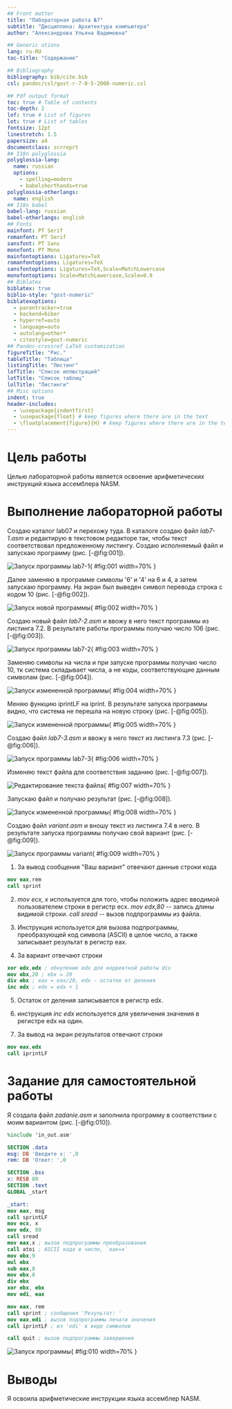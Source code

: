 ```yaml
---
## Front matter
title: "Лабораторная работа №7" 
subtitle: "Дисциплина: Архитектура компьютера"
author: "Александрова Ульяна Вадимовна"

## Generic otions
lang: ru-RU
toc-title: "Содержание"

## Bibliography
bibliography: bib/cite.bib
csl: pandoc/csl/gost-r-7-0-5-2008-numeric.csl

## Pdf output format
toc: true # Table of contents
toc-depth: 2
lof: true # List of figures
lot: true # List of tables
fontsize: 12pt
linestretch: 1.5
papersize: a4
documentclass: scrreprt
## I18n polyglossia
polyglossia-lang:
  name: russian
  options:
	- spelling=modern
	- babelshorthands=true
polyglossia-otherlangs:
  name: english
## I18n babel
babel-lang: russian
babel-otherlangs: english
## Fonts
mainfont: PT Serif
romanfont: PT Serif
sansfont: PT Sans
monofont: PT Mono
mainfontoptions: Ligatures=TeX
romanfontoptions: Ligatures=TeX
sansfontoptions: Ligatures=TeX,Scale=MatchLowercase
monofontoptions: Scale=MatchLowercase,Scale=0.9
## Biblatex
biblatex: true
biblio-style: "gost-numeric"
biblatexoptions:
  - parentracker=true
  - backend=biber
  - hyperref=auto
  - language=auto
  - autolang=other*
  - citestyle=gost-numeric
## Pandoc-crossref LaTeX customization
figureTitle: "Рис."
tableTitle: "Таблица"
listingTitle: "Листинг"
lofTitle: "Список иллюстраций"
lotTitle: "Список таблиц"
lolTitle: "Листинги"
## Misc options
indent: true
header-includes:
  - \usepackage{indentfirst}
  - \usepackage{float} # keep figures where there are in the text
  - \floatplacement{figure}{H} # keep figures where there are in the text
---
```


# Цель работы

Целью лабораторной работы является освоение арифметических инструкций языка ассемблера NASM.

# Выполнение лабораторной работы

Создаю каталог lab07 и перехожу туда. В каталоге создаю файл *lab7-1.asm* и редактирую в текстовом редакторе так, чтобы текст соответствовал предложенному листингу. Создаю исполняемый файл и запускаю  программу (рис. [-@fig:001]).

![Запуск программы lab7-1](image/1.PNG){ #fig:001 width=70% }

Далее заменяю в программе символы '6' и '4' на 6 и 4, а затем запускаю программу. На экран был выведен символ перевода строка с кодом 10 (рис. [-@fig:002]).

![Запуск новой программы](image/2.PNG){ #fig:002 width=70% }

Создаю новый файл *lab7-2.asm* и ввожу в него текст программы из листинга 7.2. В результате работы программы получаю число 106 (рис. [-@fig:003]).

![Запуск программы lab7-2](image/3.PNG){ #fig:003 width=70% }

Заменяю символы на числа и при запуске программы получаю число 10, тк система складывает числа, а не коды, соответствующие данным символам (рис. [-@fig:004]).

![Запуск измененной программы](image/4.PNG){ #fig:004 width=70% }

Меняю функцию iprintLF на iprint. В результате запуска программы видно, что система не перешла на новую строку (рис. [-@fig:005]).

![Запуск измененной программы](image/5.PNG){ #fig:005 width=70% }

Создаю файл *lab7-3.asm* и ввожу в него текст из листинга 7.3 (рис. [-@fig:006]).

![Запуск программы lab7-3](image/6.PNG){ #fig:006 width=70% }

Изменяю текст файла для соответствия заданию (рис. [-@fig:007]).

![Редактирование текста файла](image/7.PNG){ #fig:007 width=70% }

Запускаю файл и получаю результат (рис. [-@fig:008]).

![Запуск измененной программы](image/8.PNG){ #fig:008 width=70% }

Создаю файл *variant.asm* и вношу текст из листинга 7.4 в него. В результате запуска программы получаю свой вариант (рис. [-@fig:009]).

![Запуск программы variant](image/9.PNG){ #fig:009 width=70% }

1. За вывод сообщения "Ваш вариант" отвечают данные строки кода

```NASM
mov eax,rem
call sprint
```

2. *mov ecx, x* используется для того, чтобы положить адрес вводимой пользователем строки в регистр ecx.
*mov edx,80* -- запись длины видимой строки.
*call sread* -- вызов подпрограммы из файла.

3. Инструкция используется для вызова подпрограммы, преобразующей код символа (ASCII) в целое число, а также записывает результат в регистр eax.

4. За вариант отвечают строки

```NASM
xor edx,edx ; обнуление edx для корректной работы div
mov ebx,20 ; ebx = 20
div ebx ; eax = eax/20, edx - остаток от деления
inc edx ; edx = edx + 1
```

5. Остаток от деления записывается в регистр edx.

6. инструкция *inc edx* используется для увеличения значения в регистре edx на один.

7. За вывод на экран результатов отвечают строки

```NASM
mov eax,edx
call iprintLF
```

# Задание для самостоятельной работы

Я создала файл *zadanie.asm* и заполнила программу в соответствии с моим вариантом (рис. [-@fig:010]).

```NASM
%include 'in_out.asm'

SECTION .data
msg: DB 'Введите x: ',0
rem: DB 'Ответ: ',0

SECTION .bss
x: RESB 80
SECTION .text
GLOBAL _start

_start:
mov eax, msg
call sprintLF
mov ecx, x
mov edx, 80
call sread
mov eax,x ; вызов подпрограммы преобразования
call atoi ; ASCII кода в число, `eax=x`
mov ebx,9
mul ebx
sub eax,8
mov ebx,8
div ebx
xor ebx, ebx
mov edi, eax

mov eax, rem
call sprint ; сообщения 'Результат: '
mov eax,edi ; вызов подпрограммы печати значения
call iprintLF ; из 'edi' в виде символов

call quit ; вызов подпрограммы завершения
```

![Запуск программы](image/10.PNG){ #fig:010 width=70% }

# Выводы

Я освоила арифметические инструкции языка ассемблер NASM.
